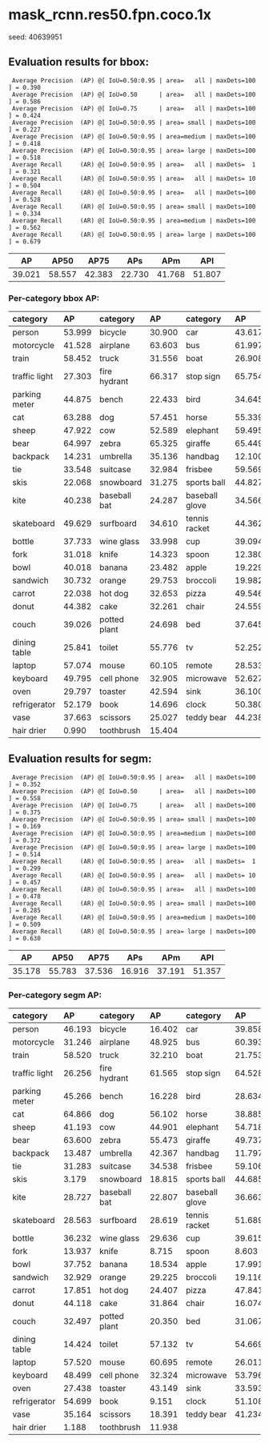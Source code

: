 # mask_rcnn.res50.fpn.coco.1x  

seed: 40639951

## Evaluation results for bbox:  

```  
 Average Precision  (AP) @[ IoU=0.50:0.95 | area=   all | maxDets=100 ] = 0.390
 Average Precision  (AP) @[ IoU=0.50      | area=   all | maxDets=100 ] = 0.586
 Average Precision  (AP) @[ IoU=0.75      | area=   all | maxDets=100 ] = 0.424
 Average Precision  (AP) @[ IoU=0.50:0.95 | area= small | maxDets=100 ] = 0.227
 Average Precision  (AP) @[ IoU=0.50:0.95 | area=medium | maxDets=100 ] = 0.418
 Average Precision  (AP) @[ IoU=0.50:0.95 | area= large | maxDets=100 ] = 0.518
 Average Recall     (AR) @[ IoU=0.50:0.95 | area=   all | maxDets=  1 ] = 0.321
 Average Recall     (AR) @[ IoU=0.50:0.95 | area=   all | maxDets= 10 ] = 0.504
 Average Recall     (AR) @[ IoU=0.50:0.95 | area=   all | maxDets=100 ] = 0.528
 Average Recall     (AR) @[ IoU=0.50:0.95 | area= small | maxDets=100 ] = 0.334
 Average Recall     (AR) @[ IoU=0.50:0.95 | area=medium | maxDets=100 ] = 0.562
 Average Recall     (AR) @[ IoU=0.50:0.95 | area= large | maxDets=100 ] = 0.679
```  
|   AP   |  AP50  |  AP75  |  APs   |  APm   |  APl   |  
|:------:|:------:|:------:|:------:|:------:|:------:|  
| 39.021 | 58.557 | 42.383 | 22.730 | 41.768 | 51.807 |

### Per-category bbox AP:  

| category      | AP     | category     | AP     | category       | AP     |  
|:--------------|:-------|:-------------|:-------|:---------------|:-------|  
| person        | 53.999 | bicycle      | 30.900 | car            | 43.617 |  
| motorcycle    | 41.528 | airplane     | 63.603 | bus            | 61.997 |  
| train         | 58.452 | truck        | 31.556 | boat           | 26.908 |  
| traffic light | 27.303 | fire hydrant | 66.317 | stop sign      | 65.754 |  
| parking meter | 44.875 | bench        | 22.433 | bird           | 34.645 |  
| cat           | 63.288 | dog          | 57.451 | horse          | 55.339 |  
| sheep         | 47.922 | cow          | 52.589 | elephant       | 59.495 |  
| bear          | 64.997 | zebra        | 65.325 | giraffe        | 65.449 |  
| backpack      | 14.231 | umbrella     | 35.136 | handbag        | 12.100 |  
| tie           | 33.548 | suitcase     | 32.984 | frisbee        | 59.569 |  
| skis          | 22.068 | snowboard    | 31.275 | sports ball    | 44.827 |  
| kite          | 40.238 | baseball bat | 24.287 | baseball glove | 34.566 |  
| skateboard    | 49.629 | surfboard    | 34.610 | tennis racket  | 44.362 |  
| bottle        | 37.733 | wine glass   | 33.998 | cup            | 39.094 |  
| fork          | 31.018 | knife        | 14.323 | spoon          | 12.380 |  
| bowl          | 40.018 | banana       | 23.482 | apple          | 19.229 |  
| sandwich      | 30.732 | orange       | 29.753 | broccoli       | 19.982 |  
| carrot        | 22.038 | hot dog      | 32.653 | pizza          | 49.546 |  
| donut         | 44.382 | cake         | 32.261 | chair          | 24.559 |  
| couch         | 39.026 | potted plant | 24.698 | bed            | 37.645 |  
| dining table  | 25.841 | toilet       | 55.776 | tv             | 52.252 |  
| laptop        | 57.074 | mouse        | 60.105 | remote         | 28.533 |  
| keyboard      | 49.795 | cell phone   | 32.905 | microwave      | 52.627 |  
| oven          | 29.797 | toaster      | 42.594 | sink           | 36.100 |  
| refrigerator  | 52.179 | book         | 14.696 | clock          | 50.380 |  
| vase          | 37.663 | scissors     | 25.027 | teddy bear     | 44.238 |  
| hair drier    | 0.990  | toothbrush   | 15.404 |                |        |


## Evaluation results for segm:  

```  
 Average Precision  (AP) @[ IoU=0.50:0.95 | area=   all | maxDets=100 ] = 0.352
 Average Precision  (AP) @[ IoU=0.50      | area=   all | maxDets=100 ] = 0.558
 Average Precision  (AP) @[ IoU=0.75      | area=   all | maxDets=100 ] = 0.375
 Average Precision  (AP) @[ IoU=0.50:0.95 | area= small | maxDets=100 ] = 0.169
 Average Precision  (AP) @[ IoU=0.50:0.95 | area=medium | maxDets=100 ] = 0.372
 Average Precision  (AP) @[ IoU=0.50:0.95 | area= large | maxDets=100 ] = 0.514
 Average Recall     (AR) @[ IoU=0.50:0.95 | area=   all | maxDets=  1 ] = 0.299
 Average Recall     (AR) @[ IoU=0.50:0.95 | area=   all | maxDets= 10 ] = 0.457
 Average Recall     (AR) @[ IoU=0.50:0.95 | area=   all | maxDets=100 ] = 0.478
 Average Recall     (AR) @[ IoU=0.50:0.95 | area= small | maxDets=100 ] = 0.285
 Average Recall     (AR) @[ IoU=0.50:0.95 | area=medium | maxDets=100 ] = 0.509
 Average Recall     (AR) @[ IoU=0.50:0.95 | area= large | maxDets=100 ] = 0.630
```  
|   AP   |  AP50  |  AP75  |  APs   |  APm   |  APl   |  
|:------:|:------:|:------:|:------:|:------:|:------:|  
| 35.178 | 55.783 | 37.536 | 16.916 | 37.191 | 51.357 |

### Per-category segm AP:  

| category      | AP     | category     | AP     | category       | AP     |  
|:--------------|:-------|:-------------|:-------|:---------------|:-------|  
| person        | 46.193 | bicycle      | 16.402 | car            | 39.858 |  
| motorcycle    | 31.246 | airplane     | 48.925 | bus            | 60.393 |  
| train         | 58.520 | truck        | 32.210 | boat           | 21.753 |  
| traffic light | 26.256 | fire hydrant | 61.565 | stop sign      | 64.528 |  
| parking meter | 45.266 | bench        | 16.228 | bird           | 28.634 |  
| cat           | 64.866 | dog          | 56.102 | horse          | 38.885 |  
| sheep         | 41.193 | cow          | 44.901 | elephant       | 54.718 |  
| bear          | 63.600 | zebra        | 55.473 | giraffe        | 49.737 |  
| backpack      | 13.487 | umbrella     | 42.367 | handbag        | 11.797 |  
| tie           | 31.283 | suitcase     | 34.538 | frisbee        | 59.106 |  
| skis          | 3.179  | snowboard    | 18.815 | sports ball    | 44.685 |  
| kite          | 28.727 | baseball bat | 22.807 | baseball glove | 36.663 |  
| skateboard    | 28.563 | surfboard    | 28.619 | tennis racket  | 51.689 |  
| bottle        | 36.232 | wine glass   | 29.636 | cup            | 39.615 |  
| fork          | 13.937 | knife        | 8.715  | spoon          | 8.603  |  
| bowl          | 37.752 | banana       | 18.534 | apple          | 17.991 |  
| sandwich      | 32.929 | orange       | 29.225 | broccoli       | 19.116 |  
| carrot        | 17.851 | hot dog      | 24.407 | pizza          | 47.841 |  
| donut         | 44.118 | cake         | 31.864 | chair          | 16.074 |  
| couch         | 32.497 | potted plant | 20.350 | bed            | 31.067 |  
| dining table  | 14.424 | toilet       | 57.132 | tv             | 54.669 |  
| laptop        | 57.520 | mouse        | 60.695 | remote         | 26.011 |  
| keyboard      | 48.499 | cell phone   | 32.324 | microwave      | 53.796 |  
| oven          | 27.438 | toaster      | 43.149 | sink           | 33.593 |  
| refrigerator  | 54.699 | book         | 9.151  | clock          | 51.108 |  
| vase          | 35.164 | scissors     | 18.391 | teddy bear     | 41.234 |  
| hair drier    | 1.188  | toothbrush   | 11.938 |                |        |
